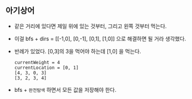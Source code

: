 ## 아기상어

- 같은 거리에 있다면 제일 위에 있는 것부터, 그리고 왼쪽 것부터 먹는다.

- 이걸 bfs + dirs = [[-1,0], [0,-1], [0,1], [1,0]] 으로 해결하면 될 거라 생각했다.

- 반례가 있었다. [0,3]의 3을 먹어야 하는데 [1,0] 을 먹는다.

  ```
  currentWeight = 4
  currentLocation = [0, 1]
  [4, 3, 0, 3]
  [3, 2, 3, 4]
  ```

- bfs + `완전탐색` 하면서 모든 값을 저장해야 한다.